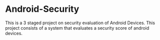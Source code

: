 # Android-Security
This is a 3 staged project on security evaluation of Android Devices. This project consists of a system that evaluates a security score of android devices.
